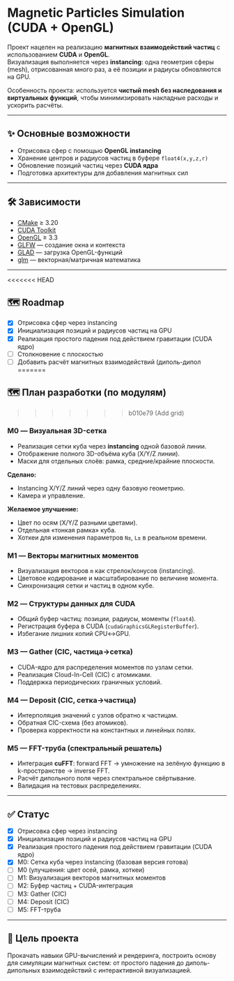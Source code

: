 # Magnetic Particles Simulation (CUDA + OpenGL)

Проект нацелен на реализацию **магнитных взаимодействий частиц** с использованием **CUDA** и **OpenGL**.  
Визуализация выполняется через **instancing**: одна геометрия сферы (mesh), отрисованная много раз, а её позиции и радиусы обновляются на GPU.  

Особенность проекта: используется **чистый mesh без наследования и виртуальных функций**, чтобы минимизировать накладные расходы и ускорить расчёты.  

---

## ✨ Основные возможности
- Отрисовка сфер с помощью **OpenGL instancing**  
- Хранение центров и радиусов частиц в буфере `float4(x,y,z,r)`  
- Обновление позиций частиц через **CUDA ядра**  
- Подготовка архитектуры для добавления магнитных сил  

---

## 🛠️ Зависимости
- [CMake](https://cmake.org/) ≥ 3.20  
- [CUDA Toolkit](https://developer.nvidia.com/cuda-toolkit)  
- [OpenGL](https://www.opengl.org/) ≥ 3.3  
- [GLFW](https://www.glfw.org/) — создание окна и контекста  
- [GLAD](https://glad.dav1d.de/) — загрузка OpenGL-функций  
- [glm](https://github.com/g-truc/glm) — векторная/матричная математика  

---

<<<<<<< HEAD
## 🗺️ Roadmap
- [x] Отрисовка сфер через instancing
- [x] Инициализация позиций и радиусов частиц на GPU
- [x] Реализация простого падения под действием гравитации (CUDA ядро)
- [ ] Столкновение с плоскостью
- [ ] Добавить расчёт магнитных взаимодействий (диполь-дипол
=======
## 🗺️ План разработки (по модулям)
>>>>>>> b010e79 (Add grid)

### M0 — Визуальная 3D-сетка
- Реализация сетки куба через **instancing** одной базовой линии.  
- Отображение полного 3D-объёма куба (X/Y/Z линии).  
- Маски для отдельных слоёв: рамка, средние/крайние плоскости.  

**Сделано:**
- Instancing X/Y/Z линий через одну базовую геометрию.  
- Камера и управление.  

**Желаемое улучшение:**
- Цвет по осям (X/Y/Z разными цветами).  
- Отдельная «тонкая рамка» куба.  
- Хоткеи для изменения параметров `N±`, `L±` в реальном времени.  

### M1 — Векторы магнитных моментов
- Визуализация векторов `m` как стрелок/конусов (instancing).  
- Цветовое кодирование и масштабирование по величине момента.
- Синхронизация сетки и частиц в одном кубе.

### M2 — Структуры данных для CUDA
- Общий буфер частиц: позиции, радиусы, моменты (`float4`).  
- Регистрация буфера в CUDA (`cudaGraphicsGLRegisterBuffer`).  
- Избегание лишних копий CPU↔GPU.  

### M3 — Gather (CIC, частица→сетка)
- CUDA-ядро для распределения моментов по узлам сетки.  
- Реализация Cloud-In-Cell (CIC) с атомиками.  
- Поддержка периодических граничных условий.  

### M4 — Deposit (CIC, сетка→частица)
- Интерполяция значений с узлов обратно к частицам.  
- Обратная CIC-схема (без атомиков).  
- Проверка корректности на константных и линейных полях.  

### M5 — FFT-труба (спектральный решатель)
- Интеграция **cuFFT**: forward FFT → умножение на зелёную функцию в k-пространстве → inverse FFT.  
- Расчёт дипольного поля через спектральное свёртывание.  
- Валидация на тестовых распределениях.  

---

## ✅ Статус
- [x] Отрисовка сфер через instancing  
- [x] Инициализация позиций и радиусов частиц на GPU  
- [x] Реализация простого падения под действием гравитации (CUDA ядро)  
- [x] M0: Сетка куба через instancing (базовая версия готова)  
- [ ] M0 (улучшения: цвет осей, рамка, хоткеи)  
- [ ] M1: Визуализация векторов магнитных моментов  
- [ ] M2: Буфер частиц + CUDA-интеграция  
- [ ] M3: Gather (CIC)  
- [ ] M4: Deposit (CIC)  
- [ ] M5: FFT-труба  

---

## 🎯 Цель проекта
Прокачать навыки GPU-вычислений и рендеринга, построить основу для симуляции магнитных систем: от простого падения до диполь-дипольных взаимодействий с интерактивной визуализацией.

